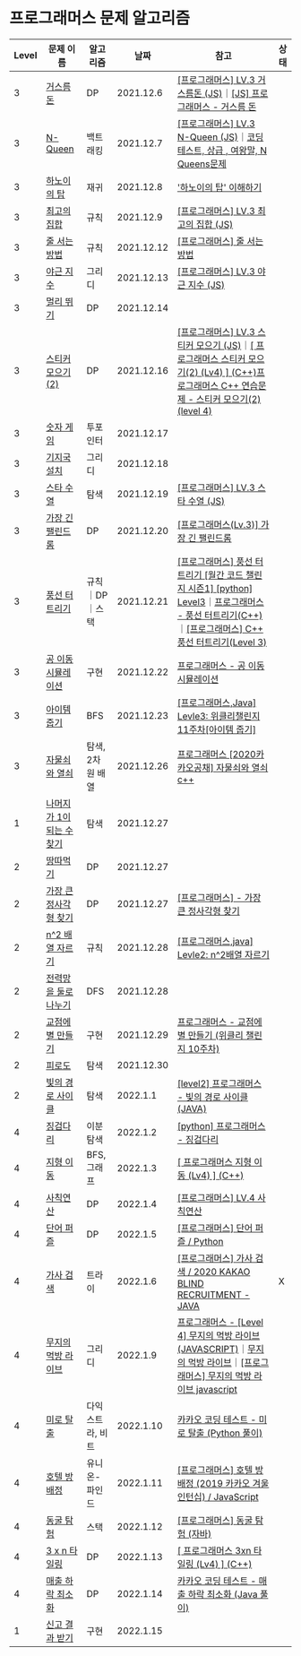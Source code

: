 # 프로그래머스 문제 알고리즘

|Level|문제 이름|알고리즘|날짜|참고|상태|
|---|---|---|---|---|---|
|3|[거스름돈](https://programmers.co.kr/learn/courses/30/lessons/12907)|DP|2021.12.6|[[프로그래머스] LV.3 거스름돈 (JS)](https://velog.io/@longroadhome/%ED%94%84%EB%A1%9C%EA%B7%B8%EB%9E%98%EB%A8%B8%EC%8A%A4-LV.3-%EA%B1%B0%EC%8A%A4%EB%A6%84%EB%8F%88-JS)｜[[JS] 프로그래머스 - 거스름 돈](https://taesung1993.tistory.com/74)|
|3|[N-Queen](https://programmers.co.kr/learn/courses/30/lessons/12952)|백트래킹|2021.12.7|[[프로그래머스] LV.3 N-Queen (JS)](https://velog.io/@longroadhome/%ED%94%84%EB%A1%9C%EA%B7%B8%EB%9E%98%EB%A8%B8%EC%8A%A4-LV.3-%EC%B5%9C%EA%B3%A0%EC%9D%98-%EC%A7%91%ED%95%A9-JS-2xs6gra3)｜[코딩테스트, 상급 , 여왕말, N Queens문제](https://www.youtube.com/watch?v=gcuZ_VGIcn4&t=3s)|
|3|[하노이의 탑](https://programmers.co.kr/learn/courses/30/lessons/12946)|재귀|2021.12.8|['하노이의 탑' 이해하기](https://shoark7.github.io/programming/algorithm/tower-of-hanoi)|
|3|[최고의 집합](https://programmers.co.kr/learn/courses/30/lessons/12938)|규칙|2021.12.9|[[프로그래머스] LV.3 최고의 집합 (JS)](https://velog.io/@longroadhome/%ED%94%84%EB%A1%9C%EA%B7%B8%EB%9E%98%EB%A8%B8%EC%8A%A4-LV.3-%EC%B5%9C%EA%B3%A0%EC%9D%98-%EC%A7%91%ED%95%A9-JS)|
|3|[줄 서는 방법](https://programmers.co.kr/learn/courses/30/lessons/12936)|규칙|2021.12.12|[[프로그래머스] 줄 서는 방법](https://m.blog.naver.com/PostView.naver?isHttpsRedirect=true&blogId=jwyoon25&logNo=221347789536)|
|3|[야근 지수](https://programmers.co.kr/learn/courses/30/lessons/12927)|그리디|2021.12.13|[[프로그래머스] LV.3 야근 지수 (JS)](https://velog.io/@longroadhome/%ED%94%84%EB%A1%9C%EA%B7%B8%EB%9E%98%EB%A8%B8%EC%8A%A4-LV.3-%EC%95%BC%EA%B7%BC-%EC%A7%80%EC%88%98-JS)|
|3|[멀리 뛰기](https://programmers.co.kr/learn/courses/30/lessons/12914)|DP|2021.12.14||
|3|[스티커 모으기(2)](https://programmers.co.kr/learn/courses/30/lessons/12971)|DP|2021.12.16|[[프로그래머스] LV.3 스티커 모으기 (JS)](https://velog.io/@longroadhome/%ED%94%84%EB%A1%9C%EA%B7%B8%EB%9E%98%EB%A8%B8%EC%8A%A4-LV.3-%EC%8A%A4%ED%8B%B0%EC%BB%A4-%EB%AA%A8%EC%9C%BC%EA%B8%B0-JS)｜[[ 프로그래머스 스티커 모으기(2) (Lv4) ] (C++)](https://yabmoons.tistory.com/485)[프로그래머스 C++ 연습문제 - 스티커 모으기(2) (level 4)](https://hwan-shell.tistory.com/265)
|3|[숫자 게임](https://programmers.co.kr/learn/courses/30/lessons/12987)|투포인터|2021.12.17||
|3|[기지국 설치](https://programmers.co.kr/learn/courses/30/lessons/12979)|그리디|2021.12.18||
|3|[스타 수열](https://programmers.co.kr/learn/courses/30/lessons/70130)|탐색|2021.12.19|[[프로그래머스] LV.3 스타 수열 (JS)](https://velog.io/@longroadhome/%ED%94%84%EB%A1%9C%EA%B7%B8%EB%9E%98%EB%A8%B8%EC%8A%A4-LV.3-%EC%8A%A4%ED%83%80-%EC%88%98%EC%97%B4-JS)|
|3|[가장 긴 팰린드롬](https://programmers.co.kr/learn/courses/30/lessons/12904)|DP|2021.12.20|[[프로그래머스(Lv.3)] 가장 긴 팰린드롬](https://velog.io/@sa833591/%EA%B0%80%EC%9E%A5-%EA%B8%B4-%ED%8C%B0%EB%A6%B0%EB%93%9C%EB%A1%AC-%ED%94%84%EB%A1%9C%EA%B7%B8%EB%9E%98%EB%A8%B8%EC%8A%A4-Lv.3)|
|3|[풍선 터트리기](https://programmers.co.kr/learn/courses/30/lessons/68646)|규칙｜DP｜스택|2021.12.21|[[프로그래머스] 풍선 터트리기 [월간 코드 챌린지 시즌1] [python] Level3](https://coding-lks.tistory.com/44)｜[프로그래머스 - 풍선 터트리기(C++)](https://velog.io/@woga1999/%ED%94%84%EB%A1%9C%EA%B7%B8%EB%9E%98%EB%A8%B8%EC%8A%A4-%ED%92%8D%EC%84%A0-%ED%84%B0%ED%8A%B8%EB%A6%AC%EA%B8%B0C)｜[[프로그래머스] C++ 풍선 터트리기(Level 3)](https://hwan-shell.tistory.com/323)|
|3|[공 이동 시뮬레이션](https://programmers.co.kr/learn/courses/30/lessons/87391)|구현|2021.12.22|[프로그래머스 - 공 이동 시뮬레이션](https://velog.io/@gkak1121/%ED%94%84%EB%A1%9C%EA%B7%B8%EB%9E%98%EB%A8%B8%EC%8A%A4-%EA%B3%B5-%EC%9D%B4%EB%8F%99-%EC%8B%9C%EB%AE%AC%EB%A0%88%EC%9D%B4%EC%85%98)|
|3|[아이템 줍기](https://programmers.co.kr/learn/courses/30/lessons/87694)|BFS|2021.12.23|[[프로그래머스,Java] Levle3: 위클리챌린지 11주차[아이템 줍기]](https://taehoung0102.tistory.com/95)|
|3|[자물쇠와 열쇠](https://programmers.co.kr/learn/courses/30/lessons/60059)|탐색, 2차원 배열|2021.12.26|[프로그래머스 [2020카카오공채] 자물쇠와 열쇠 c++](https://regularmember.tistory.com/186)|
|1|[나머지가 1이 되는 수 찾기](https://programmers.co.kr/learn/courses/30/lessons/87389)|탐색|2021.12.27||
|2|[땅따먹기](https://programmers.co.kr/learn/courses/30/lessons/12913)|DP|2021.12.27||
|2|[가장 큰 정사각형 찾기](https://programmers.co.kr/learn/courses/30/lessons/12905)|DP|2021.12.27|[[프로그래머스] - 가장 큰 정사각형 찾기](https://soobarkbar.tistory.com/164)|
|2|[n^2 배열 자르기](https://programmers.co.kr/learn/courses/30/lessons/87390)|규칙|2021.12.28|[[프로그래머스,java] Levle2: n^2배열 자르기](https://taehoung0102.tistory.com/entry/%ED%94%84%EB%A1%9C%EA%B7%B8%EB%9E%98%EB%A8%B8%EC%8A%A4java-Levle2-n2%EB%B0%B0%EC%97%B4-%EC%9E%90%EB%A5%B4%EA%B8%B0)|
|2|[전력망을 둘로 나누기](https://programmers.co.kr/learn/courses/30/lessons/86971)|DFS|2021.12.28||
|2|[교점에 별 만들기](https://programmers.co.kr/learn/courses/30/lessons/87377)|구현|2021.12.29|[프로그래머스 - 교점에 별 만들기 (위클리 챌린지 10주차)](https://velog.io/@front/%ED%94%84%EB%A1%9C%EA%B7%B8%EB%9E%98%EB%A8%B8%EC%8A%A4-%EA%B5%90%EC%A0%90%EC%97%90-%EB%B3%84-%EB%A7%8C%EB%93%A4%EA%B8%B0-%EC%9C%84%ED%81%B4%EB%A6%AC-%EC%B1%8C%EB%A6%B0%EC%A7%80-10%EC%A3%BC%EC%B0%A8)|
|2|[피로도](https://programmers.co.kr/learn/courses/30/lessons/87946)|탐색|2021.12.30||
|2|[빛의 경로 사이클](https://programmers.co.kr/learn/courses/30/lessons/86052)|탐색|2022.1.1|[[level2] 프로그래머스 - 빛의 경로 사이클(JAVA)](https://jisunshine.tistory.com/175)|
|4|[징검다리](https://programmers.co.kr/learn/courses/30/lessons/43236)|이분 탐색|2022.1.2|[[python] 프로그래머스 - 징검다리](https://deok2kim.tistory.com/122)|
|4|[지형 이동](https://programmers.co.kr/learn/courses/30/lessons/62050)|BFS, 그래프|2022.1.3|[[ 프로그래머스 지형 이동 (Lv4) ] (C++)](https://yabmoons.tistory.com/470)|
|4|[사칙연산](https://programmers.co.kr/learn/courses/30/lessons/1843)|DP|2022.1.4|[[프로그래머스] LV.4 사칙연산](https://velog.io/@longroadhome/%ED%94%84%EB%A1%9C%EA%B7%B8%EB%9E%98%EB%A8%B8%EC%8A%A4-LV.4-%EC%82%AC%EC%B9%99%EC%97%B0%EC%82%B0)|
|4|[단어 퍼즐](https://programmers.co.kr/learn/courses/30/lessons/12983)|DP|2022.1.5|[[프로그래머스] 단어 퍼즐 / Python](https://dev-note-97.tistory.com/177)|
|4|[가사 검색](https://programmers.co.kr/learn/courses/30/lessons/60060)|트라이|2022.1.6|[[프로그래머스] 가사 검색 / 2020 KAKAO BLIND RECRUITMENT - JAVA](https://girawhale.tistory.com/110)|X|
|4|[무지의 먹방 라이브](https://programmers.co.kr/learn/courses/30/lessons/42891)|그리디|2022.1.9|[프로그래머스 - [Level 4] 무지의 먹방 라이브(JAVASCRIPT)](https://gwang920.github.io/algorithm/progreammers-2-42891/)｜[무지의 먹방 라이브](https://velog.io/@cckn/%EB%AC%B4%EC%A7%80%EC%9D%98-%EB%A8%B9%EB%B0%A9-%EB%9D%BC%EC%9D%B4%EB%B8%8C)｜[[프로그래머스] 무지의 먹방 라이브 javascript](https://akh95123.blogspot.com/2019/09/javascript.html)||
|4|[미로 탈출](https://programmers.co.kr/learn/courses/30/lessons/81304)|다익스트라, 비트|2022.1.10|[카카오 코딩 테스트 - 미로 탈출 (Python 풀이)](https://www.youtube.com/watch?v=MaVaofAobXw)||
|4|[호텔 방 배정](https://programmers.co.kr/learn/courses/30/lessons/64063)|유니온-파인드|2022.1.11|[[프로그래머스] 호텔 방 배정 (2019 카카오 겨울 인턴십) / JavaScript](https://leego.tistory.com/entry/%ED%94%84%EB%A1%9C%EA%B7%B8%EB%9E%98%EB%A8%B8%EC%8A%A4-%ED%98%B8%ED%85%94-%EB%B0%A9-%EB%B0%B0%EC%A0%95-2019-%EC%B9%B4%EC%B9%B4%EC%98%A4-%EA%B2%A8%EC%9A%B8-%EC%9D%B8%ED%84%B4%EC%8B%AD-JavaScript)||
|4|[동굴 탐험](https://programmers.co.kr/learn/courses/30/lessons/67260)|스택|2022.1.12|[[프로그래머스] 동굴 탐험 (자바)](https://jellyinghead.tistory.com/41)||
|4|[3 x n 타일링](https://programmers.co.kr/learn/courses/30/lessons/12902)|DP|2022.1.13|[[ 프로그래머스 3xn 타일링 (Lv4) ] (C++)](https://yabmoons.tistory.com/471)||
|4|[매출 하락 최소화](https://programmers.co.kr/learn/courses/30/lessons/72416)|DP|2022.1.14|[카카오 코딩 테스트 - 매출 하락 최소화 (Java 풀이)](https://www.youtube.com/watch?v=4zzYYmnt74s)||
|1|[신고 결과 받기](https://programmers.co.kr/learn/courses/30/lessons/92334)|구현|2022.1.15|||
